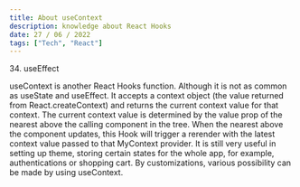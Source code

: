 ```yaml
---
title: About useContext
description: knowledge about React Hooks
date: 27 / 06 / 2022
tags: ["Tech", "React"]
---
```


<p>34. useEffect</p>

<p> 
useContext is another React Hooks function. Although it is not as common as useState and useEffect. It accepts a context object (the value returned from React.createContext) and returns the current context value for that context. The current context value is determined by the value prop of the nearest <MyContext.Provider> above the calling component in the tree. When the nearest <MyContext.Provider> above the component updates, this Hook will trigger a rerender with the latest context value passed to that MyContext provider. It is still very useful in setting up theme, storing certain states for the whole app, for example, authentications or shopping cart. By customizations, various possibility can be made by using useContext.
</p>


